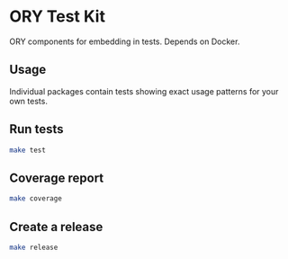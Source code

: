 # ORY Test Kit

ORY components for embedding in tests. Depends on Docker.

## Usage

Individual packages contain tests showing exact usage patterns for your own tests.

## Run tests

```sh
make test
```

## Coverage report

```sh
make coverage
```

## Create a release

```sh
make release
```